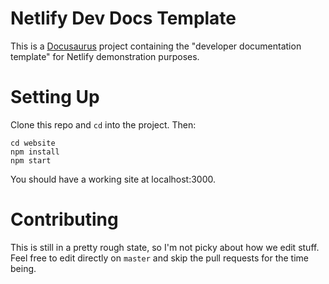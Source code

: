 

Netlify Dev Docs Template
=========================

This is a [Docusaurus](https://docusaurus.io) project containing the "developer
documentation template" for Netlify demonstration purposes.



Setting Up
==========

Clone this repo and `cd` into the project. Then:

    cd website
    npm install
    npm start

You should have a working site at localhost:3000.



Contributing
============

This is still in a pretty rough state, so I'm not picky about how we edit
stuff. Feel free to edit directly on `master` and skip the pull requests for
the time being.

